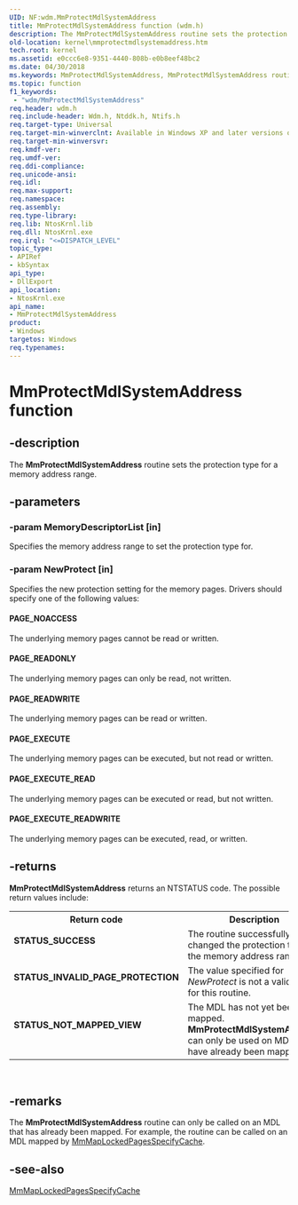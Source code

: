 ```yaml
---
UID: NF:wdm.MmProtectMdlSystemAddress
title: MmProtectMdlSystemAddress function (wdm.h)
description: The MmProtectMdlSystemAddress routine sets the protection type for a memory address range.
old-location: kernel\mmprotectmdlsystemaddress.htm
tech.root: kernel
ms.assetid: e0ccc6e8-9351-4440-808b-e0b8eef48bc2
ms.date: 04/30/2018
ms.keywords: MmProtectMdlSystemAddress, MmProtectMdlSystemAddress routine [Kernel-Mode Driver Architecture], k106_b2a56ec8-cfee-4547-b1c2-6f817ecbfaad.xml, kernel.mmprotectmdlsystemaddress, wdm/MmProtectMdlSystemAddress
ms.topic: function
f1_keywords:
 - "wdm/MmProtectMdlSystemAddress"
req.header: wdm.h
req.include-header: Wdm.h, Ntddk.h, Ntifs.h
req.target-type: Universal
req.target-min-winverclnt: Available in Windows XP and later versions of Windows.
req.target-min-winversvr: 
req.kmdf-ver: 
req.umdf-ver: 
req.ddi-compliance: 
req.unicode-ansi: 
req.idl: 
req.max-support: 
req.namespace: 
req.assembly: 
req.type-library: 
req.lib: NtosKrnl.lib
req.dll: NtosKrnl.exe
req.irql: "<=DISPATCH_LEVEL"
topic_type:
- APIRef
- kbSyntax
api_type:
- DllExport
api_location:
- NtosKrnl.exe
api_name:
- MmProtectMdlSystemAddress
product:
- Windows
targetos: Windows
req.typenames: 
---
```


# MmProtectMdlSystemAddress function


## -description


The <b>MmProtectMdlSystemAddress</b> routine sets the protection type for a memory address range.


## -parameters




### -param MemoryDescriptorList [in]

Specifies the memory address range to set the protection type for. 


### -param NewProtect [in]

Specifies the new protection setting for the memory pages. Drivers should specify one of the following values:





#### PAGE_NOACCESS

The underlying memory pages cannot be read or written. 



#### PAGE_READONLY

The underlying memory pages can only be read, not written. 



#### PAGE_READWRITE

The underlying memory pages can be read or written. 



#### PAGE_EXECUTE

The underlying memory pages can be executed, but not read or written.



#### PAGE_EXECUTE_READ

The underlying memory pages can be executed or read, but not written.



#### PAGE_EXECUTE_READWRITE

The underlying memory pages can be executed, read, or written.


## -returns



<b>MmProtectMdlSystemAddress</b> returns an NTSTATUS code. The possible return values include:

<table>
<tr>
<th>Return code</th>
<th>Description</th>
</tr>
<tr>
<td width="40%">
<dl>
<dt><b>STATUS_SUCCESS</b></dt>
</dl>
</td>
<td width="60%">
The routine successfully changed the protection type for the memory address range.

</td>
</tr>
<tr>
<td width="40%">
<dl>
<dt><b>STATUS_INVALID_PAGE_PROTECTION</b></dt>
</dl>
</td>
<td width="60%">
The value specified for <i>NewProtect</i> is not a valid one for this routine.

</td>
</tr>
<tr>
<td width="40%">
<dl>
<dt><b>STATUS_NOT_MAPPED_VIEW</b></dt>
</dl>
</td>
<td width="60%">
The MDL has not yet been mapped. <b>MmProtectMdlSystemAddress</b> can only be used on MDLs that have already been mapped.

</td>
</tr>
</table>
 




## -remarks



The <b>MmProtectMdlSystemAddress</b> routine can only be called on an MDL that has already been mapped. For example, the routine can be called on an MDL mapped by <a href="https://docs.microsoft.com/windows-hardware/drivers/ddi/content/wdm/nf-wdm-mmmaplockedpagesspecifycache">MmMapLockedPagesSpecifyCache</a>. 




## -see-also




<a href="https://docs.microsoft.com/windows-hardware/drivers/ddi/content/wdm/nf-wdm-mmmaplockedpagesspecifycache">MmMapLockedPagesSpecifyCache</a>
 

 

